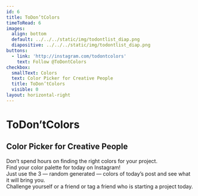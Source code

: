 ```yaml
---
id: 6
title: ToDon’tColors
timeToRead: 6
images:
  align: bottom
  default: ../../../static/img/todontlist_diap.png
  diapositive: ../../../static/img/todontlist_diap.png
buttons:
  - link: 'http://instagram.com/todontcolors'
    text: Follow @ToDontColors
checkbox:
  smallText: Colors
  text: Color Picker for Creative People
  title: ToDon’tColors
  visible: 0
layout: horizontal-right
---
```


# To&#8203;Don’t&#8203;Colors

## Color Picker for Creative People

Don’t spend hours on finding the right colors for your project. \
Find your color palette for today on Instagram! \
Just use the 3 — random generated — colors of today’s post and see what it will bring you. \
Challenge yourself or a friend or tag a friend who is starting a project today.
